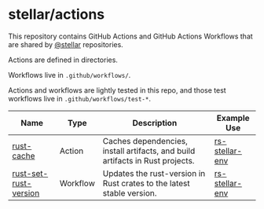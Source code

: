 # stellar/actions
This repository contains GitHub Actions and GitHub Actions Workflows that are shared by [@stellar] repositories.

Actions are defined in directories.

Workflows live in `.github/workflows/`.

Actions and workflows are lightly tested in this repo, and those test workflows
live in `.github/workflows/test-*`.

| Name | Type | Description | Example Use |
| ---- | ---- | ----------- | ----------- |
| [rust-cache] | Action | Caches dependencies, install artifacts, and build artifacts in Rust projects. | [rs-stellar-env] |
| [rust-set-rust-version] | Workflow | Updates the rust-version in Rust crates to the latest stable version. | [rs-stellar-env] |

[@stellar]: https://github.com/stellar

[rust-cache]: ./rust-cache/action.yml
[rust-set-rust-version]: ./.github/workflows/rust-set-rust-version.yml

[rs-stellar-env]: https://github.com/stellar/rs-stellar-env
